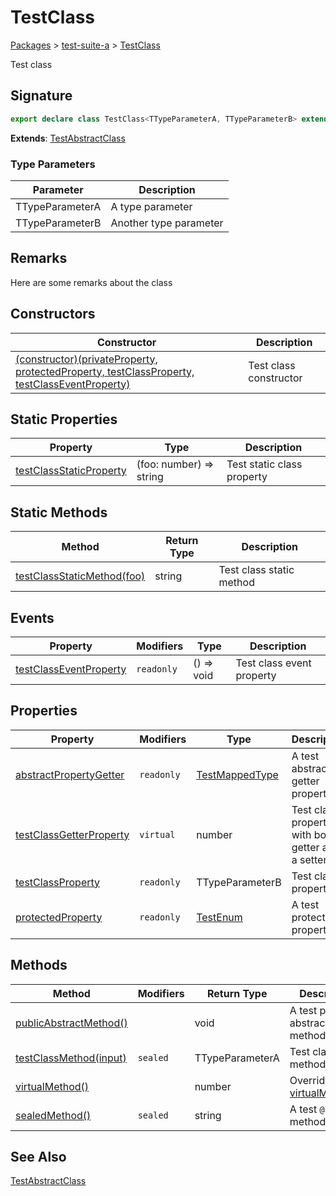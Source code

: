 # TestClass

[Packages](/) > [test-suite-a](/test-suite-a/) > [TestClass](/test-suite-a/testclass-class/)

Test class

<h2 id="testclass-signature">Signature</h2>

```typescript
export declare class TestClass<TTypeParameterA, TTypeParameterB> extends TestAbstractClass
```

**Extends**: [TestAbstractClass](/test-suite-a/testabstractclass-class/)

### Type Parameters

| Parameter | Description |
| - | - |
| TTypeParameterA | A type parameter |
| TTypeParameterB | Another type parameter |

<h2 id="testclass-remarks">Remarks</h2>

Here are some remarks about the class

## Constructors

| Constructor | Description |
| - | - |
| [(constructor)(privateProperty, protectedProperty, testClassProperty, testClassEventProperty)](/test-suite-a/testclass-class/_constructor_-constructor) | Test class constructor |

## Static Properties

| Property | Type | Description |
| - | - | - |
| [testClassStaticProperty](/test-suite-a/testclass-class/testclassstaticproperty-property) | (foo: number) => string | Test static class property |

## Static Methods

| Method | Return Type | Description |
| - | - | - |
| [testClassStaticMethod(foo)](/test-suite-a/testclass-class/testclassstaticmethod-method) | string | Test class static method |

## Events

| Property | Modifiers | Type | Description |
| - | - | - | - |
| [testClassEventProperty](/test-suite-a/testclass-class/testclasseventproperty-property) | `readonly` | () => void | Test class event property |

## Properties

| Property | Modifiers | Type | Description |
| - | - | - | - |
| [abstractPropertyGetter](/test-suite-a/testclass-class/abstractpropertygetter-property) | `readonly` | [TestMappedType](/test-suite-a/testmappedtype-typealias/) | A test abstract getter property. |
| [testClassGetterProperty](/test-suite-a/testclass-class/testclassgetterproperty-property) | `virtual` | number | Test class property with both a getter and a setter. |
| [testClassProperty](/test-suite-a/testclass-class/testclassproperty-property) | `readonly` | TTypeParameterB | Test class property |
| [protectedProperty](/test-suite-a/testabstractclass-class/protectedproperty-property) | `readonly` | [TestEnum](/test-suite-a/testenum-enum/) | A test protected property. |

## Methods

| Method | Modifiers | Return Type | Description |
| - | - | - | - |
| [publicAbstractMethod()](/test-suite-a/testclass-class/publicabstractmethod-method) | | void | A test public abstract method. |
| [testClassMethod(input)](/test-suite-a/testclass-class/testclassmethod-method) | `sealed` | TTypeParameterA | Test class method |
| [virtualMethod()](/test-suite-a/testclass-class/virtualmethod-method) | | number | Overrides [virtualMethod()](/test-suite-a/testabstractclass-class/virtualmethod-method). |
| [sealedMethod()](/test-suite-a/testabstractclass-class/sealedmethod-method) | `sealed` | string | A test `@sealed` method. |

<h2 id="testclass-see-also">See Also</h2>

[TestAbstractClass](/test-suite-a/testabstractclass-class/)
